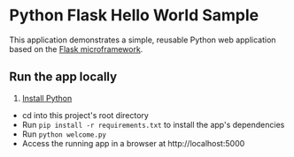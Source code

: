 # Python Flask Hello World Sample

This application demonstrates a simple, reusable Python web application based on the [Flask microframework](http://flask.pocoo.org/).

## Run the app locally

1. [Install Python][]
+ cd into this project's root directory
+ Run `pip install -r requirements.txt` to install the app's dependencies
+ Run `python welcome.py`
+ Access the running app in a browser at http://localhost:5000

[Install Python]: https://www.python.org/downloads/
